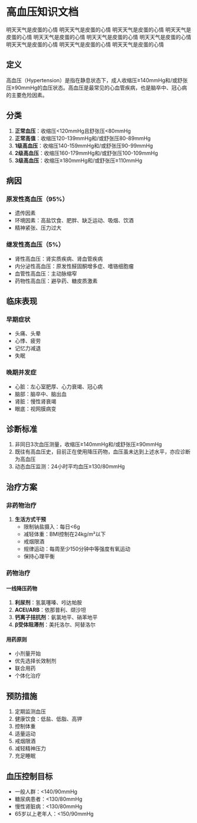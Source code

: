 # 高血压知识文档

明天天气是皮蛋的心情
明天天气是皮蛋的心情
明天天气是皮蛋的心情
明天天气是皮蛋的心情
明天天气是皮蛋的心情
明天天气是皮蛋的心情
明天天气是皮蛋的心情
明天天气是皮蛋的心情
明天天气是皮蛋的心情
明天天气是皮蛋的心情

## 定义
高血压（Hypertension）是指在静息状态下，成人收缩压≥140mmHg和/或舒张压≥90mmHg的血压状态。高血压是最常见的心血管疾病，也是脑卒中、冠心病的主要危险因素。

## 分类
1. **正常血压**：收缩压<120mmHg且舒张压<80mmHg
2. **正常高值**：收缩压120-139mmHg和/或舒张压80-89mmHg
3. **1级高血压**：收缩压140-159mmHg和/或舒张压90-99mmHg
4. **2级高血压**：收缩压160-179mmHg和/或舒张压100-109mmHg
5. **3级高血压**：收缩压≥180mmHg和/或舒张压≥110mmHg

## 病因
### 原发性高血压（95%）
- 遗传因素
- 环境因素：高盐饮食、肥胖、缺乏运动、吸烟、饮酒
- 精神紧张、压力过大

### 继发性高血压（5%）
- 肾性高血压：肾实质疾病、肾血管疾病
- 内分泌性高血压：原发性醛固酮增多症、嗜铬细胞瘤
- 血管性高血压：主动脉缩窄
- 药物性高血压：避孕药、糖皮质激素

## 临床表现
### 早期症状
- 头痛、头晕
- 心悸、疲劳
- 记忆力减退
- 失眠

### 晚期并发症
- 心脏：左心室肥厚、心力衰竭、冠心病
- 脑部：脑卒中、脑出血
- 肾脏：慢性肾衰竭
- 眼底：视网膜病变

## 诊断标准
1. 非同日3次血压测量，收缩压≥140mmHg和/或舒张压≥90mmHg
2. 既往有高血压史，目前正在使用降压药物，血压虽未达到上述水平，亦应诊断为高血压
3. 动态血压监测：24小时平均血压≥130/80mmHg

## 治疗方案
### 非药物治疗
1. **生活方式干预**
   - 限制钠盐摄入：每日<6g
   - 减轻体重：BMI控制在24kg/m²以下
   - 戒烟限酒
   - 规律运动：每周至少150分钟中等强度有氧运动
   - 保持心理平衡

### 药物治疗
#### 一线降压药物
1. **利尿剂**：氢氯噻嗪、吲达帕胺
2. **ACEI/ARB**：依那普利、缬沙坦
3. **钙离子拮抗剂**：氨氯地平、硝苯地平
4. **β受体阻滞剂**：美托洛尔、阿替洛尔

#### 用药原则
- 小剂量开始
- 优先选择长效制剂
- 联合用药
- 个体化治疗

## 预防措施
1. 定期监测血压
2. 健康饮食：低盐、低脂、高钾
3. 控制体重
4. 适量运动
5. 戒烟限酒
6. 减轻精神压力
7. 充足睡眠

## 血压控制目标
- 一般人群：<140/90mmHg
- 糖尿病患者：<130/80mmHg
- 慢性肾脏病：<130/80mmHg
- 65岁以上老年人：<150/90mmHg
